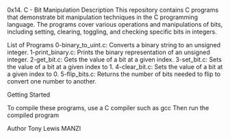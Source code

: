 0x14. C - Bit Manipulation
Description
This repository contains C programs that demonstrate bit manipulation techniques in the C programming language. The programs cover various operations and manipulations of bits, including setting, clearing, toggling, and checking specific bits in integers.

List of Programs
0-binary_to_uint.c: Converts a binary string to an unsigned integer.
1-print_binary.c: Prints the binary representation of an unsigned integer.
2-get_bit.c: Gets the value of a bit at a given index.
3-set_bit.c: Sets the value of a bit at a given index to 1.
4-clear_bit.c: Sets the value of a bit at a given index to 0.
5-flip_bits.c: Returns the number of bits needed to flip to convert one number to another.

Getting Started

To compile these programs, use a C compiler such as gcc
Then run the compiled program

Author
Tony Lewis MANZI
